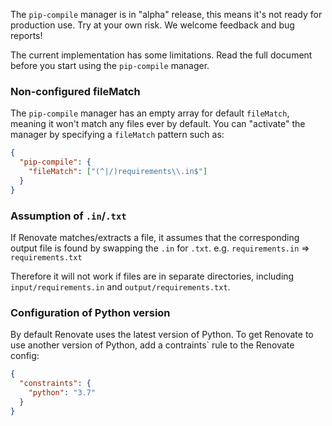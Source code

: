 The `pip-compile` manager is in "alpha" release, this means it's not ready for production use.
Try at your own risk.
We welcome feedback and bug reports!

The current implementation has some limitations.
Read the full document before you start using the `pip-compile` manager.

### Non-configured fileMatch

The `pip-compile` manager has an empty array for default `fileMatch`, meaning it won't match any files ever by default.
You can "activate" the manager by specifying a `fileMatch` pattern such as:

```json
{
  "pip-compile": {
    "fileMatch": ["(^|/)requirements\\.in$"]
  }
}
```

### Assumption of `.in`/`.txt`

If Renovate matches/extracts a file, it assumes that the corresponding output file is found by swapping the `.in` for `.txt`.
e.g. `requirements.in` => `requirements.txt`

Therefore it will not work if files are in separate directories, including `input/requirements.in` and `output/requirements.txt`.

### Configuration of Python version

By default Renovate uses the latest version of Python.
To get Renovate to use another version of Python, add a contraints` rule to the Renovate config:

```json
{
  "constraints": {
    "python": "3.7"
  }
}
```
